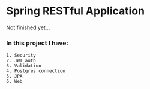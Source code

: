 # Spring RESTful Application 
Not finished yet...

### In this project I have: 
    1. Security
    2. JWT auth
    3. Validation
    4. Postgres connection
    5. JPA
    6. Web
